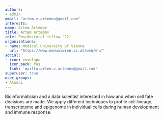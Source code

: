 ```yaml
---
authors:
- admin
email: "artem.v.artemov@gmail.com"
interests:
name: Artem Artemov
title: Artem Artemov
role: Postdoctoral fellow '22
organizations:
- name: Medical University of Vienna
  url: "https://www.meduniwien.ac.at/web/en/"
social:
- icon: envelope
  icon_pack: fas
  link: 'mailto:artem.v.artemov@gmail.com'
superuser: true
user_groups:
- Alumni
---
```


Bioinformatician and a data scientist interested in how and when cell fate decisions are made.
We apply different techniques to profile cell lineage, transcriptome and epigenome in individual cells during human development and immune response.
